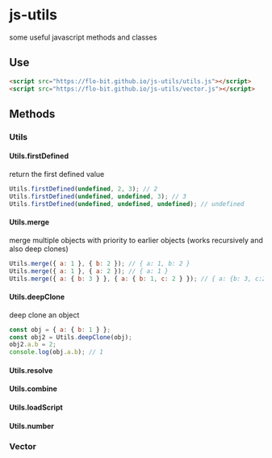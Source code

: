 # js-utils

some useful javascript methods and classes

## Use

```html
<script src="https://flo-bit.github.io/js-utils/utils.js"></script>
<script src="https://flo-bit.github.io/js-utils/vector.js"></script>
```

## Methods

### Utils

#### Utils.firstDefined

return the first defined value

```js
Utils.firstDefined(undefined, 2, 3); // 2
Utils.firstDefined(undefined, undefined, 3); // 3
Utils.firstDefined(undefined, undefined, undefined); // undefined
```

#### Utils.merge

merge multiple objects with priority to earlier objects (works recursively and also deep clones)

```js
Utils.merge({ a: 1 }, { b: 2 }); // { a: 1, b: 2 }
Utils.merge({ a: 1 }, { a: 2 }); // { a: 1 }
Utils.merge({ a: { b: 3 } }, { a: { b: 1, c: 2 } }); // { a: {b: 3, c:2} }
```

#### Utils.deepClone

deep clone an object

```js
const obj = { a: { b: 1 } };
const obj2 = Utils.deepClone(obj);
obj2.a.b = 2;
console.log(obj.a.b); // 1
```

#### Utils.resolve

#### Utils.combine

#### Utils.loadScript

#### Utils.number

### Vector
